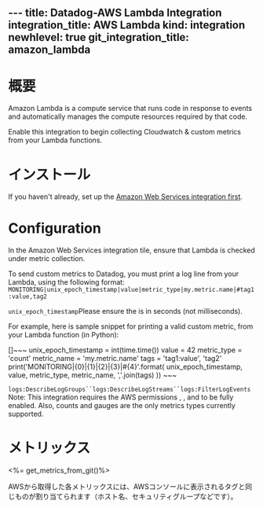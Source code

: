 --- title: Datadog-AWS Lambda Integration integration_title: AWS Lambda kind: integration newhlevel: true
git_integration_title: amazon_lambda
---

# 概要

Amazon Lambda is a compute service that runs code in response to events and automatically manages the compute resources required by that code.

Enable this integration to begin collecting Cloudwatch & custom metrics from your Lambda functions.

# インストール

If you haven't already, set up the [Amazon Web Services integration first](/integrations/aws).

# Configuration

In the Amazon Web Services integration tile, ensure that Lambda is checked under metric collection.

To send custom metrics to Datadog, you must print a log line from your Lambda, using the following format: `MONITORING|unix_epoch_timestamp|value|metric_type|my.metric.name|#tag1:value,tag2`

`unix_epoch_timestamp`Please ensure the  is in seconds (not milliseconds).

For example, here is sample snippet for printing a valid custom metric, from your Lambda function (in Python):

[]~~~ unix_epoch_timestamp = int(time.time()) value = 42 metric_type = 'count' metric_name = 'my.metric.name' tags = 'tag1:value', 'tag2' print('MONITORING|{0}|{1}|{2}|{3}|#{4}'.format(  unix_epoch_timestamp, value, metric_type, metric_name, ','.join(tags) )) ~~~

`logs:DescribeLogGroups``logs:DescribeLogStreams``logs:FilterLogEvents`Note: This integration requires the AWS permissions , , and  to be fully enabled. Also, counts and gauges are the only metrics types currently supported.

# メトリックス

<%= get_metrics_from_git()%> 

AWSから取得した各メトリックスには、AWSコンソールに表示されるタグと同じものが割り当てられます（ホスト名、セキュリティグループなどです）。
